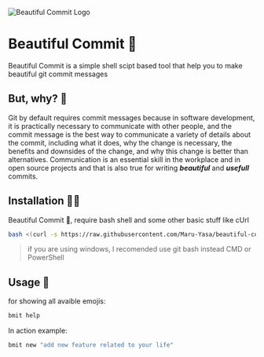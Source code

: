 ![Beautiful Commit Logo](https://i.imgur.com/AnyRfZf.png)
# Beautiful Commit 🎨

Beautiful Commit is a simple shell scipt based tool that help you to make beautiful git commit messages

## But, why? 🤷

Git by default requires commit messages because in software development, it is practically necessary to communicate with other people, and the commit message is the best way to communicate a variety of details about the commit, including what it does, why the change is necessary, the benefits and downsides of the change, and why this change is better than alternatives. Communication is an essential skill in the workplace and in open source projects and that is also true for writing ***beautiful*** and ***usefull*** commits.

## Installation 🧑‍🔧

Beautiful Commit 🎨, require bash shell and some other basic stuff like cUrl

```sh
bash <(curl -s https://raw.githubusercontent.com/Maru-Yasa/beautiful-commit/main/installer.sh)
```
> if you are using windows, I recomended use git bash instead CMD or PowerShell

## Usage 💪
for showing all avaible emojis:
```sh
bmit help
```
In action example:
```sh
bmit new "add new feature related to your life"
```